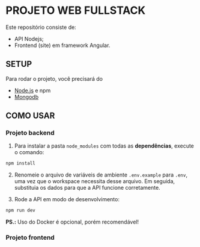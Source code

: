 # PROJETO WEB FULLSTACK

Este repositório consiste de:
- API Nodejs;
- Frontend (site) em framework Angular.

## SETUP

Para rodar o projeto, você precisará do
- [Node.js](https://nodejs.org/en/download/) e npm
- [Mongodb](https://www.mongodb.com/try/download/community)

## COMO USAR

### Projeto backend

1. Para instalar a pasta `node_modules` com todas as **dependências**, execute o comando:

```bash
npm install
```

2. Renomeie o arquivo de variáveis de ambiente `.env.example` para `.env`, uma vez que o workspace necessita desse arquivo. Em seguida, substituia os dados para que a API funcione corretamente.

3. Rode a API em modo de desenvolvimento:

```bash
npm run dev
```

**PS.:** Uso do Docker é opcional, porém recomendável! 

### Projeto frontend
